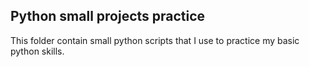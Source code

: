 ## Python small projects practice
This folder contain small python scripts that I use to practice my basic python skills.